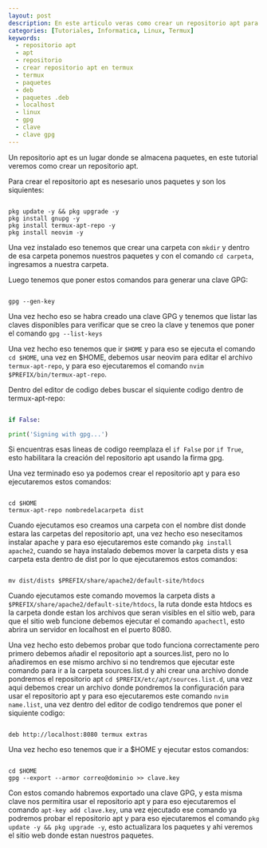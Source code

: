 ```yaml
---
layout: post
description: En este articulo veras como crear un repositorio apt para Termux, un repositorio apt es un lugar donde se almacenan paquetes .deb y de ahi se pueden descargar los paquetes con tan solo tener instalado el respositorio apt en linux.
categories: [Tutoriales, Informatica, Linux, Termux]
keywords:
  - repositorio apt
  - apt
  - repositorio
  - crear repositorio apt en termux
  - termux
  - paquetes 
  - deb
  - paquetes .deb
  - localhost
  - linux
  - gpg
  - clave
  - clave gpg
---
```


Un repositorio apt es un lugar donde se almacena paquetes, en este tutorial veremos como crear un repositorio apt.

Para crear el repositorio apt es nesesario unos paquetes y son los siquientes:

```shell

pkg update -y && pkg upgrade -y
pkg install gnupg -y
pkg install termux-apt-repo -y
pkg install neovim -y

```

Una vez instalado eso tenemos que crear una carpeta con ``` mkdir ``` y dentro de esa carpeta ponemos nuestros paquetes y con el comando ```cd carpeta```, ingresamos a nuestra carpeta.

Luego tenemos que poner estos comandos para generar una clave GPG:

```

gpg --gen-key

```

Una vez hecho eso se habra creado una clave GPG y tenemos que listar las claves disponibles para verificar que se creo la clave y tenemos que poner el comando ``` gpg --list-keys ```

Una vez hecho eso tenemos que ir ``` $HOME ``` y para eso se ejecuta el comando ```cd $HOME```, una vez en $HOME, debemos usar neovim para editar el archivo ```termux-apt-repo```, y para eso ejecutaremos el comando ```nvim $PREFIX/bin/termux-apt-repo```.

Dentro del editor de codigo debes buscar el siquiente codigo dentro de termux-apt-repo:

```python

if False:                                     

print('Signing with gpg...')       
```

Si encuentras esas lineas de codigo reemplaza el ```if False``` por ```if True```, esto habilitara la creación del repositorio apt usando la firma gpg.

Una vez terminado eso ya podemos crear el repositorio apt y para eso ejecutaremos estos comandos:

```shell

cd $HOME
termux-apt-repo nombredelacarpeta dist

```

Cuando ejecutamos eso creamos una carpeta con el nombre dist donde estara las carpetas del repositorio apt, una vez hecho eso nesecitamos instalar apache y para eso ejecutaremos este comando ```pkg install apache2```, cuando se haya instalado debemos mover la carpeta dists y esa carpeta esta dentro de dist por lo que ejecutaremos estos comandos:

```shell

mv dist/dists $PREFIX/share/apache2/default-site/htdocs

```

Cuando ejecutamos este comando movemos la carpeta dists a ```$PREFIX/share/apache2/default-site/htdocs```, la ruta donde esta htdocs es la carpeta donde estan los archivos que seran visibles en el sitio web, para que el sitio web funcione debemos ejecutar el comando ```apachectl```, esto abrira un servidor en localhost en el puerto 8080.

Una vez hecho esto debemos probar que todo funciona correctamente pero primero debemos añadir el repositorio apt a sources.list, pero no lo añadiremos en ese mismo archivo si no tendremos que ejecutar este comando para ir a la carpeta sources.list.d y ahi crear una archivo donde pondremos el repositorio apt ```cd $PREFIX/etc/apt/sources.list.d```, una vez aqui debemos crear un archivo donde pondremos la configuración para usar el repositorio apt y para eso ejecutaremos este comando ```nvim name.list```, una vez dentro del editor de codigo tendremos que poner el siquiente codigo:

```shell

deb http://localhost:8080 termux extras

```

Una vez hecho eso tenemos que ir a $HOME y ejecutar estos comandos:

```shell

cd $HOME
gpg --export --armor correo@dominio >> clave.key

```

Con estos comando habremos exportado una clave GPG, y esta misma clave nos permitira usar el repositorio apt y para eso ejecutaremos el comando ```apt-key add clave.key```, una vez ejecutado ese comando ya podremos probar el repositorio apt y para eso ejecutaremos el comando ```pkg update -y && pkg upgrade -y```, esto actualizara los paquetes y ahi veremos el sitio web donde estan nuestros paquetes.



